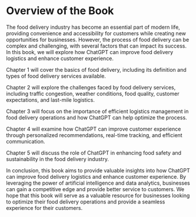 Overview of the Book
==================================

The food delivery industry has become an essential part of modern life, providing convenience and accessibility for customers while creating new opportunities for businesses. However, the process of food delivery can be complex and challenging, with several factors that can impact its success. In this book, we will explore how ChatGPT can improve food delivery logistics and enhance customer experience.

Chapter 1 will cover the basics of food delivery, including its definition and types of food delivery services available.

Chapter 2 will explore the challenges faced by food delivery services, including traffic congestion, weather conditions, food quality, customer expectations, and last-mile logistics.

Chapter 3 will focus on the importance of efficient logistics management in food delivery operations and how ChatGPT can help optimize the process.

Chapter 4 will examine how ChatGPT can improve customer experience through personalized recommendations, real-time tracking, and efficient communication.

Chapter 5 will discuss the role of ChatGPT in enhancing food safety and sustainability in the food delivery industry.

In conclusion, this book aims to provide valuable insights into how ChatGPT can improve food delivery logistics and enhance customer experience. By leveraging the power of artificial intelligence and data analytics, businesses can gain a competitive edge and provide better service to customers. We hope that this book will serve as a valuable resource for businesses looking to optimize their food delivery operations and provide a seamless experience for their customers.
